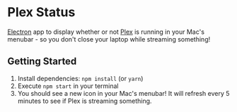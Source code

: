 # Plex Status

[Electron](https://electronjs.org) app to display whether or not [Plex](https://www.plex.tv/) is running in your Mac's menubar - so you don't close your laptop while streaming something!

## Getting Started

1.  Install dependencies: `npm install` (or `yarn`)
1.  Execute `npm start` in your terminal
1.  You should see a new icon in your Mac's menubar! It will refresh every 5 minutes to see if Plex is streaming something.
